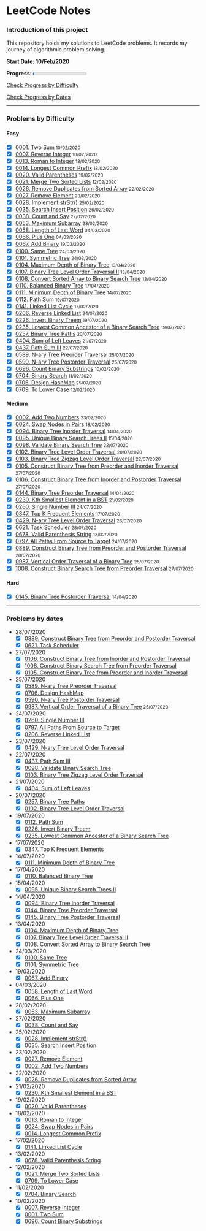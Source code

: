 # LeetCode Notes

### Introduction of this project

This repository holds my solutions to LeetCode problems. It records my journey of algorithmic problem solving.

**Start Date: 10/Feb/2020**

**Progress**: <progress value="34" max="1411"></progress>

[Check Progress by Difficulty](#difficulty)

[Check Progress by Dates](#dates)

---

### Problems by Difficulty <div id="difficulty"></div>

#### Easy

- [x] [0001. Two Sum](./problems/1.%20Two%20Sum.md) <small>10/02/2020</small>
- [x] [0007. Reverse Integer](./problems/7.%20Reverse%20Integer.md) <small>10/02/2020</small>
- [x] [0013. Roman to Integer](./problems/13.%20Roman%20to%20Integer.md) <small>18/02/2020</small>
- [x] [0014. Longest Common Prefix](./problems/14.%20Longest%20Common%20Prefix.md) <small>18/02/2020</small>
- [x] [0020. Valid Parentheses](./problems/20.%20Valid%20Parentheses.md) <small>19/02/2020</small>
- [x] [0021. Merge Two Sorted Lists](./problems/21.%20Merge%20Two%20Sorted%20Lists.md) <small>12/02/2020</small>
- [x] [0026. Remove Duplicates from Sorted Array](./problems/26.%20Remove%20Duplicates%20from%20Sorted%20Array.md) <small>22/02/2020</small>
- [x] [0027. Remove Element](./problems/27.%20Remove%20Element.md) <small>23/02/2020</small>
- [x] [0028. Implement strStr()](<./problems/28.%20Implement%20strStr().md>) <small>25/02/2020</small>
- [x] [0035. Search Insert Position](./problems/35.%20Search%20Insert%20Position.md) <small>26/02/2020</small>
- [x] [0038. Count and Say](./problems/38.%20Count%20and%20Say.md) <small>27/02/2020</small>
- [x] [0053. Maximum Subarray](./problems/53.%20Maximum%20Subarray.md) <small>28/02/2020</small>
- [x] [0058. Length of Last Word](./problems/58.%20Length%20of%20Last%20Word.md) <small>04/03/2020</small>
- [x] [0066. Plus One](./problems/66.%20Plus%20One.md) <small>04/03/2020</small>
- [x] [0067. Add Binary](./problems/67.%20Add%20Binary.md) <small>19/03/2020</small>
- [x] [0100. Same Tree](./problems/100.%20Same%20Tree.md) <small>24/03/2020</small>
- [x] [0101. Symmetric Tree](./problems/101.%20Symmetric%20Tree.md) <small>24/03/2020</small>
- [x] [0104. Maximum Depth of Binary Tree](./problems/104.%20Maximum%20Depth%20of%20Binary%20Tree.md) <small>13/04/2020</small>
- [x] [0107. Binary Tree Level Order Traversal II](./problems/107.%20Binary%20Tree%20Level%20Order%20Traversal%20II.md) <small>13/04/2020</small>
- [x] [0108. Convert Sorted Array to Binary Search Tree](./problems/108.%20Convert%20Sorted%20Array%20to%20Binary%20Search%20Tree.md) <small>13/04/2020</small>
- [x] [0110. Balanced Binary Tree](./problems/110.%20Balanced%20Binary%20Tree.md) <small>17/04/2020</small>
- [x] [0111. Minimum Depth of Binary Tree](./problems/111.%20Minimum%20Depth%20of%20Binary%20Tree.md) <small>14/07/2020</small>
- [x] [0112. Path Sum](./problems/112.%20Path%20Sum.md) <small>19/07/2020</small>
- [x] [0141. Linked List Cycle](./problems/141.%20Linked%20List%20Cycle.md) <small>17/02/2020</small>
- [x] [0206. Reverse Linked List](./problems/206.%20Reverse%20Linked%20List.md) <small>24/07/2020</small>
- [x] [0226. Invert Binary Treem](./problems/226.%20Invert%20Binary%20Treem.md) <small>19/07/2020</small>
- [x] [0235. Lowest Common Ancestor of a Binary Search Tree](./problems/235.%20Lowest%20Common%20Ancestor%20of%20a%20Binary%20Search%20Tree.md) <small>19/07/2020</small>
- [x] [0257. Binary Tree Paths](./problems/257.%20Binary%20Tree%20Paths.md) <small>20/07/2020</small>
- [x] [0404. Sum of Left Leaves](./problems/404.%20Sum%20of%20Left%20Leaves.md) <small>21/07/2020</small>
- [x] [0437. Path Sum III](./problems/437.%20Path%20Sum%20III.md) <small>22/07/2020</small>
- [x] [0589. N-ary Tree Preorder Traversal](./problems/589.%20N-ary%20Tree%20Preorder%20Traversal.md) <small>25/07/2020</small> 
- [x] [0590. N-ary Tree Postorder Traversal](./problems/590.%20N-ary%20Tree%20Postorder%20Traversal.md) <small>25/07/2020</small>
- [x] [0696. Count Binary Substrings](./problems/696.%20Count%20Binary%20Substrings.md) <small>10/02/2020</small>
- [x] [0704. Binary Search](./problems/704.%20Binary%20Search.md) <small>11/02/2020</small>
- [x] [0706. Design HashMap](./problems/706.%20Design%20HashMap.md) <small>25/07/2020</small>
- [x] [0709. To Lower Case](./problems/709.%20To%20Lower%20Case.md) <small>12/02/2020</small>

#### Medium

- [x] [0002. Add Two Numbers](./problems/2.%20Add%20Two%20Numbers.md) <small>23/02/2020</small>
- [x] [0024. Swap Nodes in Pairs](./problems/24.%20Swap%20Nodes%20in%20Pairs.md) <small>18/02/2020</small>
- [x] [0094. Binary Tree Inorder Traversal](./problems/94.%20Binary%20Tree%20Inorder%20Traversal.md) <small>14/04/2020</small>
- [x] [0095. Unique Binary Search Trees II](./problems/95.%20Unique%20Binary%20Search%20Trees%20II.md) <small>15/04/2020</small>
- [x] [0098. Validate Binary Search Tree](./problems/98.%20Validate%20Binary%20Search%20Tree.md) <small>22/07/2020</small>
- [x] [0102. Binary Tree Level Order Traversal](./problems/102.%20Binary%20Tree%20Level%20Order%20Traversal.md) <small>20/07/2020</small>
- [x] [0103. Binary Tree Zigzag Level Order Traversal](./problems/103.%20Binary%20Tree%20Zigzag%20Level%20Order%20Traversal.md) <small>22/07/2020</small>
- [x] [0105. Construct Binary Tree from Preorder and Inorder Traversal](./problems/105.%20Construct%20Binary%20Tree%20from%20Preorder%20and%20Inorder%20Traversal.md) <small>27/07/2020</small>
- [x] [0106. Construct Binary Tree from Inorder and Postorder Traversal](./problems/106.%20Construct%20Binary%20Tree%20from%20Inorder%20and%20Postorder%20Traversal.md) <small>27/07/2020</small>
- [x] [0144. Binary Tree Preorder Traversal](./problems/144.%20Binary%20Tree%20Preorder%20Traversal.md) <small>14/04/2020</small>
- [x] [0230. Kth Smallest Element in a BST](./problems/230.%20Kth%20Smallest%20Element%20in%20a%20BST.md) <small>21/02/2020</small>
- [x] [0260. Single Number III](./problems/260.%20Single%20Number%20III.md) <small>24/07/2020</small>
- [x] [0347. Top K Frequent Elements](./problems/347.%20Top%20K%20Frequent%20Elements.md) <small>17/07/2020</small>
- [x] [0429. N-ary Tree Level Order Traversal](./problems/429.%20N-ary%20Tree%20Level%20Order%20Traversal.md) <small>23/07/2020</small>
- [x] [0621. Task Scheduler](./problems/621.%20Task%20Scheduler.md) <small>28/07/2020</small>
- [x] [0678. Valid Parenthesis String](./problems/678.%20Valid%20Parenthesis%20String.md) <small>13/02/2020</small>
- [x] [0797. All Paths From Source to Target](./problems/797.%20All%20Paths%20From%20Source%20to%20Target.md) <small>24/07/2020</small>
- [x] [0889. Construct Binary Tree from Preorder and Postorder Traversal](./problems/889.%20Construct%20Binary%20Tree%20from%20Preorder%20and%20Postorder%20Traversal.md) <small>28/07/2020</small>
- [x] [0987. Vertical Order Traversal of a Binary Tree](./problems/987.%20Vertical%20Order%20Traversal%20of%20a%20Binary%20Tree.md) <small>25/07/2020</small>
- [x] [1008. Construct Binary Search Tree from Preorder Traversal](./problems/1008.%20Construct%20Binary%20Search%20Tree%20from%20Preorder%20Traversal.md) <small>27/07/2020</small>

#### Hard

- [x] [0145. Binary Tree Postorder Traversal](./problems/145.%20Binary%20Tree%20Postorder%20Traversal.md) <small>14/04/2020</small>

---

### Problems by dates <div id="dates"></div>

- 28/07/2020
    - [x] [0889. Construct Binary Tree from Preorder and Postorder Traversal](./problems/889.%20Construct%20Binary%20Tree%20from%20Preorder%20and%20Postorder%20Traversal.md)
    - [x] [0621. Task Scheduler](./problems/621.%20Task%20Scheduler.md)
- 27/07/2020
    - [x] [0106. Construct Binary Tree from Inorder and Postorder Traversal](./problems/106.%20Construct%20Binary%20Tree%20from%20Inorder%20and%20Postorder%20Traversal.md)
    - [x] [1008. Construct Binary Search Tree from Preorder Traversal](./problems/1008.%20Construct%20Binary%20Search%20Tree%20from%20Preorder%20Traversal.md) 
    - [x] [0105. Construct Binary Tree from Preorder and Inorder Traversal](./problems/105.%20Construct%20Binary%20Tree%20from%20Preorder%20and%20Inorder%20Traversal.md)
- 25/07/2020
    - [x] [0589. N-ary Tree Preorder Traversal](./problems/589.%20N-ary%20Tree%20Preorder%20Traversal.md)
    - [x] [0706. Design HashMap](./problems/706.%20Design%20HashMap.md)
    - [x] [0590. N-ary Tree Postorder Traversal](./problems/590.%20N-ary%20Tree%20Postorder%20Traversal.md)
    - [x] [0987. Vertical Order Traversal of a Binary Tree](./problems/987.%20Vertical%20Order%20Traversal%20of%20a%20Binary%20Tree.md) <small>25/07/2020</small>
- 24/07/2020
    - [x] [0260. Single Number III](./problems/260.%20Single%20Number%20III.md) 
    - [x] [0797. All Paths From Source to Target](./problems/797.%20All%20Paths%20From%20Source%20to%20Target.md)
    - [x] [0206. Reverse Linked List](./problems/206.%20Reverse%20Linked%20List.md)
- 23/07/2020
    - [x] [0429. N-ary Tree Level Order Traversal](./problems/429.%20N-ary%20Tree%20Level%20Order%20Traversal.md)
- 22/07/2020
    - [x] [0437. Path Sum III](./problems/437.%20Path%20Sum%20III.md)
    - [x] [0098. Validate Binary Search Tree](./problems/98.%20Validate%20Binary%20Search%20Tree.md)
    - [x] [0103. Binary Tree Zigzag Level Order Traversal](./problems/103.%20Binary%20Tree%20Zigzag%20Level%20Order%20Traversal.md)
- 21/07/2020
    - [x] [0404. Sum of Left Leaves](./problems/404.%20Sum%20of%20Left%20Leaves.md) 
- 20/07/2020
    - [x] [0257. Binary Tree Paths](./problems/257.%20Binary%20Tree%20Paths.md)
    - [x] [0102. Binary Tree Level Order Traversal](./problems/102.%20Binary%20Tree%20Level%20Order%20Traversal.md)
- 19/07/2020
    - [x] [0112. Path Sum](./problems/112.%20Path%20Sum.md)
    - [x] [0226. Invert Binary Treem](./problems/226.%20Invert%20Binary%20Treem.md)
    - [x] [0235. Lowest Common Ancestor of a Binary Search Tree](./problems/235.%20Lowest%20Common%20Ancestor%20of%20a%20Binary%20Search%20Tree.md) 
- 17/07/2020
    - [x] [0347. Top K Frequent Elements](./problems/347.%20Top%20K%20Frequent%20Elements.md)
- 14/07/2020
  - [x] [0111. Minimum Depth of Binary Tree](./problems/111.%20Minimum%20Depth%20of%20Binary%20Tree.md)
- 17/04/2020
  - [x] [0110. Balanced Binary Tree](./problems/110.%20Balanced%20Binary%20Tree.md)
- 15/04/2020
  - [x] [0095. Unique Binary Search Trees II](./problems/95.%20Unique%20Binary%20Search%20Trees%20II.md)
- 14/04/2020
  - [x] [0094. Binary Tree Inorder Traversal](./problems/94.%20Binary%20Tree%20Inorder%20Traversal.md)
  - [x] [0144. Binary Tree Preorder Traversal](./problems/144.%20Binary%20Tree%20Preorder%20Traversal.md)
  - [x] [0145. Binary Tree Postorder Traversal](./problems/145.%20Binary%20Tree%20Postorder%20Traversal.md)
- 13/04/2020
  - [x] [0104. Maximum Depth of Binary Tree](./problems/104.%20Maximum%20Depth%20of%20Binary%20Tree.md)
  - [x] [0107. Binary Tree Level Order Traversal II](./problems/107.%20Binary%20Tree%20Level%20Order%20Traversal%20II.md)
  - [x] [0108. Convert Sorted Array to Binary Search Tree](./problems/108.%20Convert%20Sorted%20Array%20to%20Binary%20Search%20Tree.md)
- 24/03/2020
  - [x] [0100. Same Tree](./problems/100.%20Same%20Tree.md)
  - [x] [0101. Symmetric Tree](./problems/101.%20Symmetric%20Tree.md)
- 19/03/2020
  - [x] [0067. Add Binary](./problems/67.%20Add%20Binary.md)
- 04/03/2020
  - [x] [0058. Length of Last Word](./problems/58.%20Length%20of%20Last%20Word.md)
  - [x] [0066. Plus One](./problems/66.%20Plus%20One.md)
- 28/02/2020
  - [x] [0053. Maximum Subarray](./problems/53.%20Maximum%20Subarray.md)
- 27/02/2020
  - [x] [0038. Count and Say](./problems/38.%20Count%20and%20Say.md)
- 25/02/2020
  - [x] [0028. Implement strStr()](<./problems/28.%20Implement%20strStr().md>)
  - [x] [0035. Search Insert Position](./problems/35.%20Search%20Insert%20Position.md)
- 23/02/2020
  - [x] [0027. Remove Element](./problems/27.%20Remove%20Element.md)
  - [x] [0002. Add Two Numbers](./problems/2.%20Add%20Two%20Numbers.md)
- 22/02/2020
  - [x] [0026. Remove Duplicates from Sorted Array](./problems/26.%20Remove%20Duplicates%20from%20Sorted%20Array.md)
- 21/02/2020
  - [x] [0230. Kth Smallest Element in a BST](./problems/230.%20Kth%20Smallest%20Element%20in%20a%20BST.md)
- 19/02/2020
  - [x] [0020. Valid Parentheses](./problems/20.%20Valid%20Parentheses.md)
- 18/02/2020
  - [x] [0013. Roman to Integer](./problems/13.%20Roman%20to%20Integer.md)
  - [x] [0024. Swap Nodes in Pairs](./problems/24.%20Swap%20Nodes%20in%20Pairs.md)
  - [x] [0014. Longest Common Prefix](./problems/14.%20Longest%20Common%20Prefix.md)
- 17/02/2020
  - [x] [0141. Linked List Cycle](./problems/141.%20Linked%20List%20Cycle.md)
- 13/02/2020
  - [x] [0678. Valid Parenthesis String](./problems/678.%20Valid%20Parenthesis%20String.md)
- 12/02/2020
  - [x] [0021. Merge Two Sorted Lists](./problems/21.%20Merge%20Two%20Sorted%20Lists.md)
  - [x] [0709. To Lower Case](./problems/709.%20To%20Lower%20Case.md)
- 11/02/2020
  - [x] [0704. Binary Search](./problems/704.%20Binary%20Search.md)
- 10/02/2020
  - [x] [0007. Reverse Integer](./problems/7.%20Reverse%20Integer.md)
  - [x] [0001. Two Sum](./problems/1.%20Two%20Sum.md)
  - [x] [0696. Count Binary Substrings](./problems/696.%20Count%20Binary%20Substrings.md)
